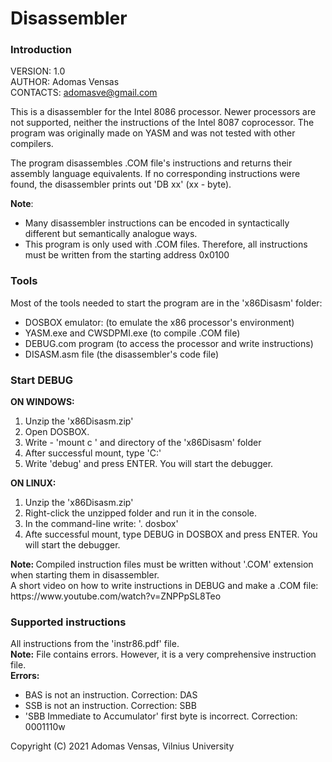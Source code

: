<h1>Disassembler</h1>
<h3>Introduction</h3>

VERSION: 1.0<br>
AUTHOR: Adomas Vensas<br>
CONTACTS: adomasve@gmail.com<br>

This is a disassembler for the Intel 8086 processor. Newer processors are not supported, neither the instructions of the Intel 8087 coprocessor. The program was originally made on YASM and was not tested with other compilers.<br>

The program disassembles .COM file's instructions and returns their assembly language equivalents. If no corresponding instructions were found, the disassembler prints out 'DB xx' (xx - byte).

<strong>Note</strong>:
<ul>
  <li>Many disassembler instructions can be encoded in syntactically different but semantically analogue ways.</li>
  <li>This program is only used with .COM files. Therefore, all instructions must be written from the starting address 0x0100</li>
</ul>
<h3>Tools</h3>
Most of the tools needed to start the program are in the 'x86Disasm' folder:
<ul>
  <li>DOSBOX emulator: (to emulate the x86 processor's environment)</li>
  <li>YASM.exe and CWSDPMI.exe (to compile .COM file)</li>
  <li>DEBUG.com program (to access the processor and write instructions)</li>
  <li>DISASM.asm file (the disassembler's code file)</li>
</ul>

<h3> Start DEBUG </h3>

<strong>ON WINDOWS:</strong>
<ol>
  <li>Unzip the 'x86Disasm.zip'</li>
    <li>Open DOSBOX.</li>
    <li>Write - 'mount c ' and directory of the 'x86Disasm' folder</li>
    <li>After successful mount, type 'C:'</li>
    <li>Write 'debug' and press ENTER. You will start the debugger.</li>
</ol>
<strong>ON LINUX:</strong>
<ol>
  <li>Unzip the 'x86Disasm.zip'</li>
  <li>Right-click the unzipped folder and run it in the console.</li>
  <li>In the command-line write: '. dosbox'</li>
  <li>Afte successful mount, type DEBUG in DOSBOX and press ENTER. You will start the debugger.</li>
</ol>
<strong>Note: </strong>Compiled instruction files must be written without '.COM' extension when starting them in disassembler.<br>
A short video on how to write instructions in DEBUG and make a .COM file: https://www.youtube.com/watch?v=ZNPPpSL8Teo<br>

<h3> Supported instructions </h3>
All instructions from the 'instr86.pdf' file.<br>
<strong>Note:</strong> File contains errors. However, it is a very comprehensive instruction file.<br>
<strong>Errors:</strong>
<ul>
  <li>BAS is not an instruction. Correction: DAS</li>
  <li>SSB is not an instruction. Correction: SBB</li>
  <li>'SBB Immediate to Accumulator' first byte is incorrect. Correction: 0001110w</li>
</ul>

Copyright (C) 2021 Adomas Vensas, Vilnius University
